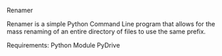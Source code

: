 Renamer

Renamer is a simple Python Command Line program that allows for the mass renaming of an entire directory of files to use the same prefix.

Requirements:
Python
Module PyDrive


